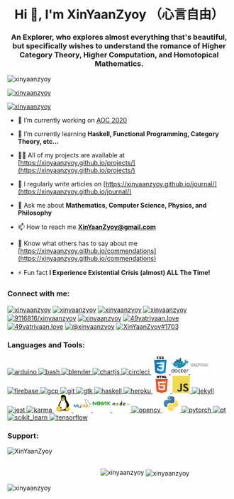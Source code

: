 <h1 align="center">Hi 👋, I'm XinYaanZyoy （心言自由）</h1>
<h3 align="center">An Explorer, who explores almost everything that's beautiful, but specifically wishes to understand the romance of Higher Category Theory, Higher Computation, and Homotopical Mathematics.</h3>

<p align="left"> <img src="https://komarev.com/ghpvc/?username=xinyaanzyoy&label=Profile%20views&color=0eb42f&style=plastic" alt="xinyaanzyoy" /> </p>

<p align="left"> <a href="https://github.com/ryo-ma/github-profile-trophy"><img src="https://github-profile-trophy.vercel.app/?username=xinyaanzyoy" alt="xinyaanzyoy" /></a> </p>

<p align="left"> <a href="https://twitter.com/xinyaanzyoy" target="blank"><img src="https://img.shields.io/twitter/follow/xinyaanzyoy?logo=twitter&style=for-the-badge" alt="xinyaanzyoy" /></a> </p>

- 🔭 I’m currently working on [AOC 2020](https://github.com/XinYaanZyoy/AoC2020XYZ)

- 🌱 I’m currently learning **Haskell, Functional Programming, Category Theory, etc...**

- 👨‍💻 All of my projects are available at [https://xinyaanzyoy.github.io/projects/](https://xinyaanzyoy.github.io/projects/)

- 📝 I regularly write articles on [https://xinyaanzyoy.github.io/journal/](https://xinyaanzyoy.github.io/journal/)

- 💬 Ask me about **Mathematics, Computer Science, Physics, and Philosophy**

- 📫 How to reach me **XinYaanZyoy@gmail.com**

- 📄 Know what others has to say about me [https://xinyaanzyoy.github.io/commendations](https://xinyaanzyoy.github.io/commendations)

- ⚡ Fun fact **I Experience Existential Crisis (almost) ALL The Time!**

<h3 align="left">Connect with me:</h3>
<p align="left">
<a href="https://codepen.io/xinyaanzyoy" target="blank"><img align="center" src="https://raw.githubusercontent.com/rahuldkjain/github-profile-readme-generator/master/src/images/icons/Social/codepen.svg" alt="xinyaanzyoy" height="30" width="40" /></a>
<a href="https://dev.to/xinyaanzyoy" target="blank"><img align="center" src="https://cdn.jsdelivr.net/npm/simple-icons@3.0.1/icons/dev-dot-to.svg" alt="xinyaanzyoy" height="30" width="40" /></a>
<a href="https://twitter.com/xinyaanzyoy" target="blank"><img align="center" src="https://raw.githubusercontent.com/rahuldkjain/github-profile-readme-generator/master/src/images/icons/Social/twitter.svg" alt="xinyaanzyoy" height="30" width="40" /></a>
<a href="https://linkedin.com/in/xinyaanzyoy" target="blank"><img align="center" src="https://raw.githubusercontent.com/rahuldkjain/github-profile-readme-generator/master/src/images/icons/Social/linked-in-alt.svg" alt="xinyaanzyoy" height="30" width="40" /></a>
<a href="https://stackoverflow.com/users/9116816/xinyaanzyoy" target="blank"><img align="center" src="https://raw.githubusercontent.com/rahuldkjain/github-profile-readme-generator/master/src/images/icons/Social/stack-overflow.svg" alt="9116816/xinyaanzyoy" height="30" width="40" /></a>
<a href="https://kaggle.com/xinyaanzyoy" target="blank"><img align="center" src="https://raw.githubusercontent.com/rahuldkjain/github-profile-readme-generator/master/src/images/icons/Social/kaggle.svg" alt="xinyaanzyoy" height="30" width="40" /></a>
<a href="https://fb.com/49yatriyaan.love" target="blank"><img align="center" src="https://raw.githubusercontent.com/rahuldkjain/github-profile-readme-generator/master/src/images/icons/Social/facebook.svg" alt="49yatriyaan.love" height="30" width="40" /></a>
<a href="https://instagram.com/49yatriyaan.love" target="blank"><img align="center" src="https://raw.githubusercontent.com/rahuldkjain/github-profile-readme-generator/master/src/images/icons/Social/instagram.svg" alt="49yatriyaan.love" height="30" width="40" /></a>
<a href="https://medium.com/@xinyaanzyoy" target="blank"><img align="center" src="https://raw.githubusercontent.com/rahuldkjain/github-profile-readme-generator/master/src/images/icons/Social/medium.svg" alt="@xinyaanzyoy" height="30" width="40" /></a>
<a href="https://discord.gg/XinYaanZyoy#1703" target="blank"><img align="center" src="https://raw.githubusercontent.com/rahuldkjain/github-profile-readme-generator/master/src/images/icons/Social/discord.svg" alt="XinYaanZyoy#1703" height="30" width="40" /></a>
</p>

<h3 align="left">Languages and Tools:</h3>
<p align="left"> <a href="https://www.arduino.cc/" target="_blank"> <img src="https://cdn.worldvectorlogo.com/logos/arduino-1.svg" alt="arduino" width="40" height="40"/> </a> <a href="https://www.gnu.org/software/bash/" target="_blank"> <img src="https://www.vectorlogo.zone/logos/gnu_bash/gnu_bash-icon.svg" alt="bash" width="40" height="40"/> </a> <a href="https://www.blender.org/" target="_blank"> <img src="https://download.blender.org/branding/community/blender_community_badge_white.svg" alt="blender" width="40" height="40"/> </a> <a href="https://www.chartjs.org" target="_blank"> <img src="https://www.chartjs.org/media/logo-title.svg" alt="chartjs" width="40" height="40"/> </a> <a href="https://circleci.com" target="_blank"> <img src="https://www.vectorlogo.zone/logos/circleci/circleci-icon.svg" alt="circleci" width="40" height="40"/> </a> <a href="https://www.w3schools.com/css/" target="_blank"> <img src="https://raw.githubusercontent.com/devicons/devicon/master/icons/css3/css3-original-wordmark.svg" alt="css3" width="40" height="40"/> </a> <a href="https://www.docker.com/" target="_blank"> <img src="https://raw.githubusercontent.com/devicons/devicon/master/icons/docker/docker-original-wordmark.svg" alt="docker" width="40" height="40"/> </a> <a href="https://expressjs.com" target="_blank"> <img src="https://raw.githubusercontent.com/devicons/devicon/master/icons/express/express-original-wordmark.svg" alt="express" width="40" height="40"/> </a> <a href="https://firebase.google.com/" target="_blank"> <img src="https://www.vectorlogo.zone/logos/firebase/firebase-icon.svg" alt="firebase" width="40" height="40"/> </a> <a href="https://cloud.google.com" target="_blank"> <img src="https://www.vectorlogo.zone/logos/google_cloud/google_cloud-icon.svg" alt="gcp" width="40" height="40"/> </a> <a href="https://git-scm.com/" target="_blank"> <img src="https://www.vectorlogo.zone/logos/git-scm/git-scm-icon.svg" alt="git" width="40" height="40"/> </a> <a href="https://www.gtk.org/" target="_blank"> <img src="https://upload.wikimedia.org/wikipedia/commons/7/71/GTK_logo.svg" alt="gtk" width="40" height="40"/> </a> <a href="https://www.haskell.org/" target="_blank"> <img src="https://upload.wikimedia.org/wikipedia/commons/1/1c/Haskell-Logo.svg" alt="haskell" width="40" height="40"/> </a> <a href="https://heroku.com" target="_blank"> <img src="https://www.vectorlogo.zone/logos/heroku/heroku-icon.svg" alt="heroku" width="40" height="40"/> </a> <a href="https://www.w3.org/html/" target="_blank"> <img src="https://raw.githubusercontent.com/devicons/devicon/master/icons/html5/html5-original-wordmark.svg" alt="html5" width="40" height="40"/> </a> <a href="https://developer.mozilla.org/en-US/docs/Web/JavaScript" target="_blank"> <img src="https://raw.githubusercontent.com/devicons/devicon/master/icons/javascript/javascript-original.svg" alt="javascript" width="40" height="40"/> </a> <a href="https://jekyllrb.com/" target="_blank"> <img src="https://www.vectorlogo.zone/logos/jekyllrb/jekyllrb-icon.svg" alt="jekyll" width="40" height="40"/> </a> <a href="https://jestjs.io" target="_blank"> <img src="https://www.vectorlogo.zone/logos/jestjsio/jestjsio-icon.svg" alt="jest" width="40" height="40"/> </a> <a href="https://karma-runner.github.io/latest/index.html" target="_blank"> <img src="https://raw.githubusercontent.com/detain/svg-logos/780f25886640cef088af994181646db2f6b1a3f8/svg/karma.svg" alt="karma" width="40" height="40"/> </a> <a href="https://www.linux.org/" target="_blank"> <img src="https://raw.githubusercontent.com/devicons/devicon/master/icons/linux/linux-original.svg" alt="linux" width="40" height="40"/> </a> <a href="https://www.mysql.com/" target="_blank"> <img src="https://raw.githubusercontent.com/devicons/devicon/master/icons/mysql/mysql-original-wordmark.svg" alt="mysql" width="40" height="40"/> </a> <a href="https://www.nginx.com" target="_blank"> <img src="https://raw.githubusercontent.com/devicons/devicon/master/icons/nginx/nginx-original.svg" alt="nginx" width="40" height="40"/> </a> <a href="https://nodejs.org" target="_blank"> <img src="https://raw.githubusercontent.com/devicons/devicon/master/icons/nodejs/nodejs-original-wordmark.svg" alt="nodejs" width="40" height="40"/> </a> <a href="https://opencv.org/" target="_blank"> <img src="https://www.vectorlogo.zone/logos/opencv/opencv-icon.svg" alt="opencv" width="40" height="40"/> </a> <a href="https://www.python.org" target="_blank"> <img src="https://raw.githubusercontent.com/devicons/devicon/master/icons/python/python-original.svg" alt="python" width="40" height="40"/> </a> <a href="https://pytorch.org/" target="_blank"> <img src="https://www.vectorlogo.zone/logos/pytorch/pytorch-icon.svg" alt="pytorch" width="40" height="40"/> </a> <a href="https://www.qt.io/" target="_blank"> <img src="https://upload.wikimedia.org/wikipedia/commons/0/0b/Qt_logo_2016.svg" alt="qt" width="40" height="40"/> </a> <a href="https://scikit-learn.org/" target="_blank"> <img src="https://upload.wikimedia.org/wikipedia/commons/0/05/Scikit_learn_logo_small.svg" alt="scikit_learn" width="40" height="40"/> </a> <a href="https://www.tensorflow.org" target="_blank"> <img src="https://www.vectorlogo.zone/logos/tensorflow/tensorflow-icon.svg" alt="tensorflow" width="40" height="40"/> </a> </p>

<h3 align="left">Support:</h3>
<p><a href="https://www.buymeacoffee.com/XinYaanZyoy"> <img align="left" src="https://cdn.buymeacoffee.com/buttons/v2/default-yellow.png" height="50" width="210" alt="XinYaanZyoy" /></a></p><br><br>

<p><img align="left" src="https://github-readme-stats.vercel.app/api/top-langs?username=xinyaanzyoy&show_icons=true&theme=dark&locale=en&layout=compact" alt="xinyaanzyoy" /></p>

<p>&nbsp;<img align="center" src="https://github-readme-stats.vercel.app/api?username=xinyaanzyoy&show_icons=true&theme=dark&locale=en" alt="xinyaanzyoy" /></p>

<p><img align="center" src="https://github-readme-streak-stats.herokuapp.com/?user=xinyaanzyoy&theme=dark" alt="xinyaanzyoy" /></p>
